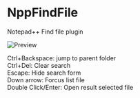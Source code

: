 # NppFindFile
Notepad++ Find file plugin

![Preview](https://github.com/son0nline/NppFileFile/Docs/1.png?raw=true)

Ctrl+Backspace: jump to parent folder  
Ctrl+Del: Clear search  
Escape: Hide search form  
Down arrow: Forcus list file  
Double Click/Enter: Open result selected file  